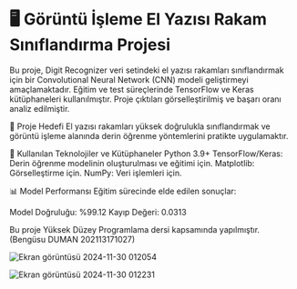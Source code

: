 # 🖥️ Görüntü İşleme El Yazısı Rakam Sınıflandırma Projesi
Bu proje,  Digit Recognizer veri setindeki el yazısı rakamları sınıflandırmak için bir Convolutional Neural Network (CNN) modeli geliştirmeyi amaçlamaktadır. Eğitim ve test süreçlerinde TensorFlow ve Keras kütüphaneleri kullanılmıştır. Proje çıktıları görselleştirilmiş ve başarı oranı analiz edilmiştir.

🚀 Proje Hedefi
El yazısı rakamları yüksek doğrulukla sınıflandırmak ve görüntü işleme alanında derin öğrenme yöntemlerini pratikte uygulamaktır.

🔧 Kullanılan Teknolojiler ve Kütüphaneler
Python 3.9+
TensorFlow/Keras: Derin öğrenme modelinin oluşturulması ve eğitimi için.
Matplotlib: Görselleştirme için.
NumPy: Veri işlemleri için.

📊 Model Performansı
Eğitim sürecinde elde edilen sonuçlar:

Model Doğruluğu: %99.12
Kayıp Değeri: 0.0313

Bu proje Yüksek Düzey Programlama dersi kapsamında yapılmıştır. (Bengüsu DUMAN 202113171027)

![Ekran görüntüsü 2024-11-30 012054](https://github.com/user-attachments/assets/5c110329-ea65-46c2-809d-3ed291c3cded)

![Ekran görüntüsü 2024-11-30 012231](https://github.com/user-attachments/assets/92eb72bf-0a33-48cd-9ef5-465643928f5e)



